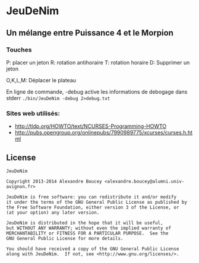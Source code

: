 # JeuDeNim
## Un mélange entre Puissance 4 et le Morpion

### Touches
P: placer un jeton
R: rotation antihoraire
T: rotation horaire
D: Supprimer un jeton

O,K,L,M: Déplacer le plateau

En ligne de commande, -debug active les informations de debogage dans stderr
```./bin/JeuDeNim -debug 2>debug.txt```

### Sites web utilisés:
* http://tldp.org/HOWTO/text/NCURSES-Programming-HOWTO
* http://pubs.opengroup.org/onlinepubs/7990989775/xcurses/curses.h.html
        
## License

~~~
JeuDeNim

Copyright 2013-2014 Alexandre Boucey <alexandre.boucey@alumni.univ-avignon.fr>

JeuDeNim is free software: you can redistribute it and/or modify
it under the terms of the GNU General Public License as published by
the Free Software Foundation, either version 3 of the License, or
(at your option) any later version.

JeuDeNim is distributed in the hope that it will be useful,
but WITHOUT ANY WARRANTY; without even the implied warranty of
MERCHANTABILITY or FITNESS FOR A PARTICULAR PURPOSE.  See the
GNU General Public License for more details.

You should have received a copy of the GNU General Public License
along with JeuDeNim.  If not, see <http://www.gnu.org/licenses/>.
~~~
